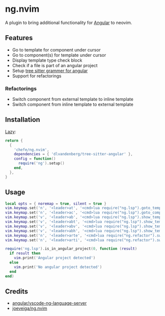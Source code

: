 # ng.nvim

A plugin to bring additional functionality for [Angular][1] to neovim.

## Features

- Go to template for component under cursor
- Go to component(s) for template under cursor
- Display template type check block
- Check if a file is part of an angular project
- Setup [tree sitter grammer for angular][2]
- Support for refactorings

### Refactorings

- Switch component from external template to inline template
- Switch component from inline template to external template

## Installation

[Lazy][3]:

```lua
return {
  {
    'chefe/ng.nvim',
    dependencies = { 'dlvandenberg/tree-sitter-angular' },
    config = function()
      require('ng').setup()
    end,
  },
}
```

## Usage

```lua
local opts = { noremap = true, silent = true }
vim.keymap.set('n', '<leader>at', '<cmd>lua require("ng.lsp").goto_template_of_component(0)<cr>', opts)
vim.keymap.set('n', '<leader>ac', '<cmd>lua require("ng.lsp").goto_components_of_template(0)<cr>', opts)
vim.keymap.set('v', '<leader>ab', '<cmd>lua require("ng.lsp").show_template_tcb(0, "window")<cr>', opts)
vim.keymap.set('v', '<leader>abt', '<cmd>lua require("ng.lsp").show_template_tcb(0, "tab")<cr>', opts)
vim.keymap.set('v', '<leader>abv', '<cmd>lua require("ng.lsp").show_template_tcb(0, "vertical")<cr>', opts)
vim.keymap.set('v', '<leader>abh', '<cmd>lua require("ng.lsp").show_template_tcb(0, "horizontal")<cr>', opts)
vim.keymap.set('n', '<leader>arte', '<cmd>lua require("ng.refactor").switch_component_to_external_template(0)<cr>', opts)
vim.keymap.set('n', '<leader>arti', '<cmd>lua require("ng.refactor").switch_component_to_inline_template(0)<cr>', opts)

require('ng.lsp').is_in_angular_project(0, function (result)
  if result then
    vim.print('Angular project detected')
  else
    vim.print('No angular project detected')
  end
end)
```

## Credits

- [angular/vscode-ng-language-server][4]
- [joeveiga/ng.nvim][5]

[1]: https://angular.dev
[2]: https://github.com/dlvandenberg/tree-sitter-angular
[3]: https://lazy.folke.io
[4]: https://github.com/angular/vscode-ng-language-service
[5]: https://github.com/joeveiga/ng.nvim

